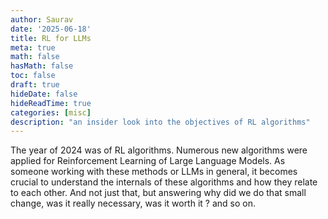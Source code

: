 ```yaml
---
author: Saurav
date: '2025-06-18'
title: RL for LLMs
meta: true
math: false
hasMath: false
toc: false
draft: true
hideDate: false
hideReadTime: true
categories: [misc]
description: "an insider look into the objectives of RL algorithms"
---
```


The year of 2024 was of RL algorithms. Numerous new algorithms were applied for Reinforcement Learning of Large Language Models. As someone working with these methods or LLMs in general, it becomes crucial to understand the internals of these algorithms and how they relate to each other. And not just that, but answering why did we do that small change, was it really necessary, was it worth it ? and so on. 

